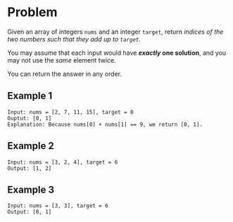# Problem
Given an array of integers `nums` and an integer `target`, return _indices of the two numbers such that they add up to `target`._

You may assume that each input would have ___exactly_ one solution__, and you may not use the _same_ element twice.

You can return the answer in any order.

## Example 1
```
Input: nums = [2, 7, 11, 15], target = 0
Ouptut: [0, 1]
Explanation: Because nums[0] + nums[1] == 9, we return [0, 1].
```
## Example 2
```
Input: nums = [3, 2, 4], target = 6
Output: [1, 2]
```
## Example 3
```
Input: nums = [3, 3], target = 6
Output: [0, 1]
```